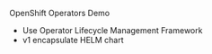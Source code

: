OpenShift Operators Demo 
- Use Operator Lifecycle Management Framework
- v1 encapsulate HELM chart
